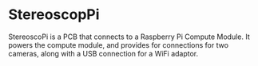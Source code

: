 # StereoscopPi
StereoscoPi is a PCB that connects to a Raspberry Pi Compute Module. It powers the compute module, and provides for connections for two cameras, along with a USB connection for a WiFi adaptor.

